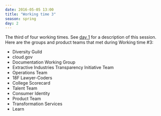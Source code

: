 ```yaml
---
date: 2016-05-05 13:00
title: "Working time 3"
season: spring
day: 2
---
```

The third of four working times. See [day 1](#day-1-working-time-1) for a description of this session. Here are the groups and product teams that met during Working time #3:

* Diversity Guild
* cloud.gov
* Documentation Working Group
* Extractive Industries Transparency Initiative Team 
* Operations Team
* 18F Lawyer-Coders 
* College Scorecard
* Talent Team
* Consumer Identity
* Product Team
* Transformation Services
* Learn
